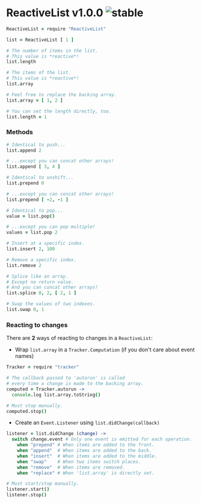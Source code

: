 
# ReactiveList v1.0.0 ![stable](https://img.shields.io/badge/stability-stable-4EBA0F.svg?style=flat)

```coffee
ReactiveList = require "ReactiveList"

list = ReactiveList [ 1 ]

# The number of items in the list.
# This value is *reactive*!
list.length

# The items of the list.
# This value is *reactive*!
list.array

# Feel free to replace the backing array.
list.array = [ 1, 2 ]

# You can set the length directly, too.
list.length = 1
```

### Methods

```coffee
# Identical to push...
list.append 2

# ...except you can concat other arrays!
list.append [ 3, 4 ]

# Identical to unshift...
list.prepend 0

# ...except you can concat other arrays!
list.prepend [ -2, -1 ]

# Identical to pop...
value = list.pop()

# ...except you can pop multiple!
values = list.pop 2

# Insert at a specific index.
list.insert 2, 100

# Remove a specific index.
list.remove 2

# Splice like an array.
# Except no return value.
# And you can concat other arrays!
list.splice 0, 2, [ 2, 1 ]

# Swap the values of two indexes.
list.swap 0, 1
```

### Reacting to changes

There are **2** ways of reacting to changes in a `ReactiveList`:

- Wrap `list.array` in a `Tracker.Computation` (if you don't care about event names)

```coffee
Tracker = require "tracker"

# The callback passed to 'autorun' is called
# every time a change is made to the backing array.
computed = Tracker.autorun ->
  console.log list.array.toString()

# Must stop manually.
computed.stop()
```

- Create an `Event.Listener` using `list.didChange(callback)`

```coffee
listener = list.didChange (change) ->
  switch change.event # Only one event is emitted for each operation.
    when "prepend" # When items are added to the front.
    when "append"  # When items are added to the back.
    when "insert"  # When items are added to the middle.
    when "swap"    # When two items switch places.
    when "remove"  # When items are removed.
    when "replace" # When 'list.array' is directly set.

# Must start/stop manually.
listener.start()
listener.stop()
```
